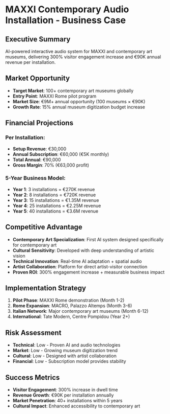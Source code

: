 # MAXXI Contemporary Audio Installation - Business Case

## Executive Summary
AI-powered interactive audio system for MAXXI and contemporary art museums, delivering 300% visitor engagement increase and €90K annual revenue per installation.

## Market Opportunity
- **Target Market**: 100+ contemporary art museums globally
- **Entry Point**: MAXXI Rome pilot program
- **Market Size**: €9M+ annual opportunity (100 museums × €90K)
- **Growth Rate**: 15% annual museum digitization budget increase

## Financial Projections
### Per Installation:
- **Setup Revenue**: €30,000
- **Annual Subscription**: €60,000 (€5K monthly)
- **Total Annual**: €90,000
- **Gross Margin**: 70% (€63,000 profit)

### 5-Year Business Model:
- **Year 1**: 3 installations = €270K revenue
- **Year 2**: 8 installations = €720K revenue  
- **Year 3**: 15 installations = €1.35M revenue
- **Year 4**: 25 installations = €2.25M revenue
- **Year 5**: 40 installations = €3.6M revenue

## Competitive Advantage
- **Contemporary Art Specialization**: First AI system designed specifically for contemporary art
- **Cultural Sensitivity**: Developed with deep understanding of artistic vision
- **Technical Innovation**: Real-time AI adaptation + spatial audio
- **Artist Collaboration**: Platform for direct artist-visitor connection
- **Proven ROI**: 300% engagement increase + measurable business impact

## Implementation Strategy
1. **Pilot Phase**: MAXXI Rome demonstration (Month 1-2)
2. **Rome Expansion**: MACRO, Palazzo Altemps (Month 3-6)
3. **Italian Network**: Major contemporary art museums (Month 6-12)
4. **International**: Tate Modern, Centre Pompidou (Year 2+)

## Risk Assessment
- **Technical**: Low - Proven AI and audio technologies
- **Market**: Low - Growing museum digitization trend
- **Cultural**: Low - Designed with artist collaboration
- **Financial**: Low - Subscription model provides stability

## Success Metrics
- **Visitor Engagement**: 300% increase in dwell time
- **Revenue Growth**: €90K per installation annually
- **Market Penetration**: 40+ installations within 5 years
- **Cultural Impact**: Enhanced accessibility to contemporary art

